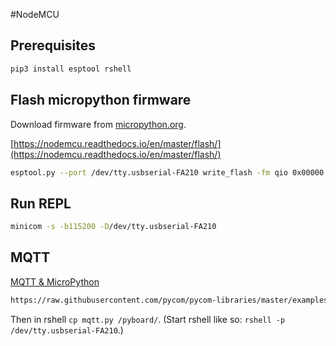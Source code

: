 #NodeMCU

## Prerequisites

```bash
pip3 install esptool rshell
```

## Flash micropython firmware

Download firmware from [micropython.org](http://micropython.org/download#esp8266).

[https://nodemcu.readthedocs.io/en/master/flash/](https://nodemcu.readthedocs.io/en/master/flash/)

```bash
esptool.py --port /dev/tty.usbserial-FA210 write_flash -fm qio 0x00000 esp8266-20190125-v1.10.bin
```

## Run REPL

```bash
minicom -s -b115200 -D/dev/tty.usbserial-FA210
```

## MQTT

[MQTT & MicroPython](https://www.hackster.io/bucknalla/mqtt-micropython-044e77)

```bash
https://raw.githubusercontent.com/pycom/pycom-libraries/master/examples/mqtt/mqtt.py
```

Then in rshell `cp mqtt.py /pyboard/`. (Start rshell like so: `rshell -p /dev/tty.usbserial-FA210`.)

